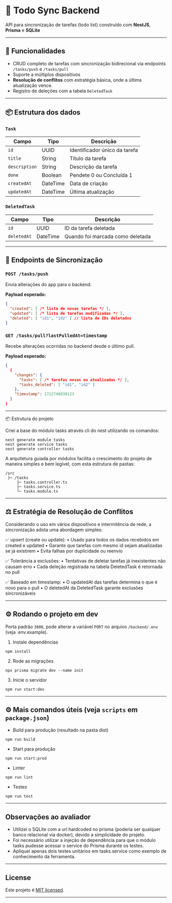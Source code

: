 # 📝 Todo Sync Backend

API para sincronização de tarefas (todo list) construído com **NestJS**, **Prisma** e **SQLite**

---

## 🚀 Funcionalidades

- CRUD completo de tarefas com sincronização bidirecional via endpoints `/tasks/push` e `/tasks/pull`
- Suporte a múltiplos dispositivos
- **Resolução de conflitos** com estratégia básica, onde a última atualização vence.
- Registro de deleções com a tabela `DeletedTask`

---

## 📦 Estrutura dos dados

### `Task`
| Campo        | Tipo     | Descrição                       |
|--------------|----------|---------------------------------|
| `id`         | UUID     | Identificador único da tarefa   |
| `title`      | String   | Título da tarefa                |
| `description`| String   | Descrição da tarefa             |
| `done`       | Boolean  | Pendete 0 ou Concluída 1        |
| `createdAt`  | DateTime | Data de criação                 |
| `updatedAt`  | DateTime | Última atualização              |

### `DeletedTask`
| Campo       | Tipo     | Descrição                       |
|-------------|----------|---------------------------------|
| `id`        | UUID     | ID da tarefa deletada           |
| `deletedAt` | DateTime | Quando foi marcada como deletada|

---

## 🔄 Endpoints de Sincronização

### `POST /tasks/push`

Envia alterações do app para o backend.

**Payload esperado:**
```json
{
  "created": [ /* lista de novas tarefas */ ],
  "updated": [ /* lista de tarefas modificadas */ ],
  "deleted": [ "id1", "id2" ] // lista de IDs deletados
}
```

### `GET /tasks/pull?lastPulledAt=timestamp`

Recebe alterações ocorridas no backend desde o último pull.

**Payload esperado:**
```json
{
  {
    "changes": {
      "tasks": [ /* tarefas novas ou atualizadas */ ],
      "tasks_deleted": [ "id1", "id2" ]
    },
    "timestamp": 1722746030123
  }
}
```

---

📦 Estrutura do projeto

Criei a base do módulo tasks através cli do nest utilizando os comandos:

```
nest generate module tasks
nest generate service tasks
nest generate controller tasks
```

A arquitetura guiada por módulos facilita o crescimento do projeto de maneira simples e bem legível, com esta estrutura de pastas:
```
/src
 ├─ /tasks
     ├─ tasks.controller.ts
     ├─ tasks.service.ts
     └─ tasks.module.ts
```

---

## ⚖️ Estratégia de Resolução de Conflitos

Considerando o uso em vários dispositivos e intermitência de rede, a sincronização adota uma abordagem simples:

✅ upsert (create ou update):
	•	Usado para todos os dados recebidos em created e updated
	•	Garante que tarefas com mesmo id sejam atualizadas se já existirem
	•	Evita falhas por duplicidade ou reenvio

✅ Tolerância a exclusões:
	•	Tentativas de deletar tarefas já inexistentes não causam erro
	•	Cada deleção registrada na tabela DeletedTask é retornada no pull

✅ Baseado em timestamp:
	•	O updatedAt das tarefas determina o que é novo para o pull
	•	O deletedAt da DeletedTask garante exclusões sincronizáveis

---

## ⚙️ Rodando o projeto em dev

Porta padrão `3000`, pode alterar a variável `PORT` no arquivo `/backend/.env` (veja .env.example).

1. Instale dependências
```
npm install
```

2. Rode as migrações
```
npx prisma migrate dev --name init
```

3. Inicie o servidor
```
npm run start:dev
```
---

## ⚙️ Mais comandos úteis (veja `scripts` em `package.json`)

* Build para produção (resultado na pasta dist)
```
npm run build
```

* Start para produção
```
npm run start:prod
```

* Linter
```
npm run lint
```

* Testes
```
npm run test
```

---

## Observações ao avaliador

* Utilizei o SQLite com a url hardcoded no prisma (poderia ser qualquer banco relacional via docker), devido a simplicidade do projeto.
* Foi necessário utilizar a injeção de dependência para que o módulo tasks pudesse acessar o service do Prisma durante os testes.
* Apliquei apenas dois testes unitários em tasks.service como exemplo de conhecimento da ferramenta.

---

## License

Este projeto é [MIT licensed](https://github.com/wvinim/challenge-todo-of/blob/main/LICENSE).

---
